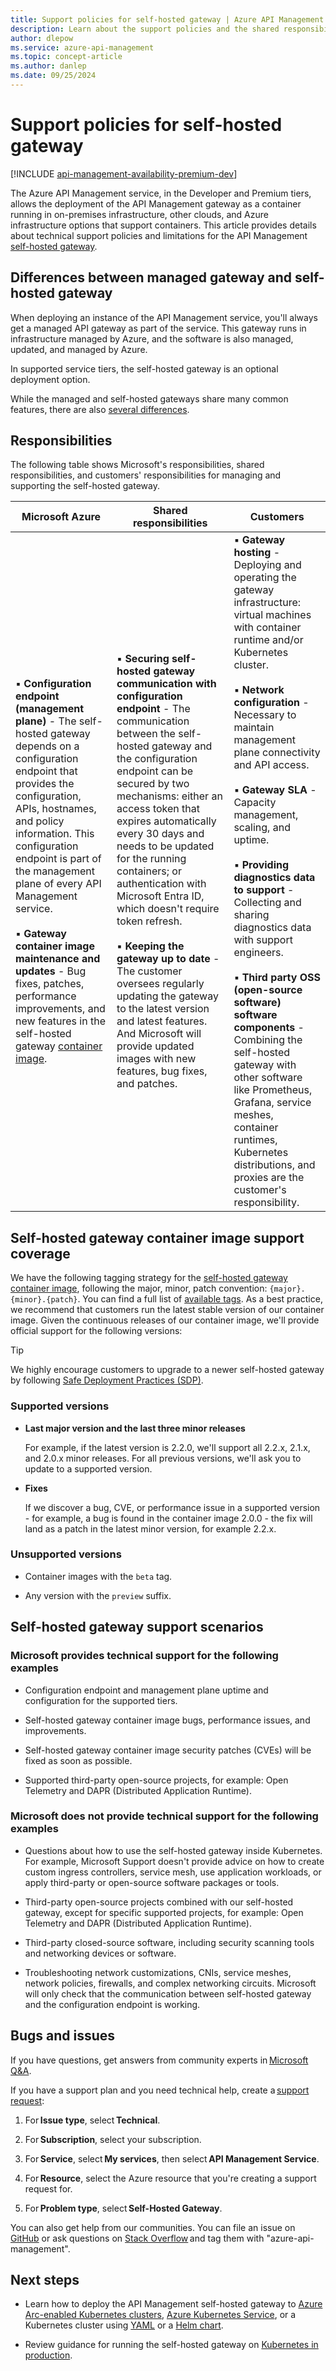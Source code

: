 ```yaml
---
title: Support policies for self-hosted gateway | Azure API Management
description: Learn about the support policies and the shared responsibilities for the API Management self-hosted gateway.
author: dlepow
ms.service: azure-api-management
ms.topic: concept-article
ms.author: danlep
ms.date: 09/25/2024
---
```


# Support policies for self-hosted gateway

[!INCLUDE [api-management-availability-premium-dev](../../includes/api-management-availability-premium-dev.md)]

The Azure API Management service, in the Developer and Premium tiers, allows the deployment of the API Management gateway as a container running in on-premises infrastructure, other clouds, and Azure infrastructure options that support containers. This article provides details about technical support policies and limitations for the API Management [self-hosted gateway](self-hosted-gateway-overview.md).  

## Differences between managed gateway and self-hosted gateway

When deploying an instance of the API Management service, you'll always get a managed API gateway as part of the service. This gateway runs in infrastructure managed by Azure, and the software is also managed, updated, and managed by Azure.

In supported service tiers, the self-hosted gateway is an optional deployment option.

While the managed and self-hosted gateways share many common features, there are also [several differences](api-management-gateways-overview.md#feature-comparison-managed-versus-self-hosted-gateways).

## Responsibilities

The following table shows Microsoft's responsibilities, shared responsibilities, and customers' responsibilities for managing and supporting the self-hosted gateway.


|Microsoft Azure  |Shared responsibilities  |Customers  |
|---------|---------|---------|
|▪️ **Configuration endpoint (management plane)** - The self-hosted gateway depends on a configuration endpoint that provides the configuration, APIs, hostnames, and policy information. This configuration endpoint is part of the management plane of every API Management service.<br/><br/>▪️ **Gateway container image maintenance and updates** - Bug fixes, patches, performance improvements, and new features in the self-hosted gateway [container image](self-hosted-gateway-overview.md#packaging).        |▪ **Securing self-hosted gateway communication with configuration endpoint** - The communication between the self-hosted gateway and the configuration endpoint can be secured by two mechanisms: either an access token that expires automatically every 30 days and needs to be updated for the running containers; or authentication with Microsoft Entra ID, which doesn't require token refresh.<br/><br/> ▪ **Keeping the gateway up to date** - The customer oversees regularly updating the gateway to the latest version and latest features. And Microsoft will provide updated images with new features, bug fixes, and patches.      | ▪  **Gateway hosting** - Deploying and operating the gateway infrastructure: virtual machines with container runtime and/or Kubernetes cluster.<br/><br/>▪ **Network configuration** - Necessary to maintain management plane connectivity and API access.<br/><br/>    ▪ **Gateway SLA** - Capacity management, scaling, and uptime.<br/><br/>  ▪ **Providing diagnostics data to support** - Collecting and sharing diagnostics data with support engineers.<br/><br/>▪ **Third party OSS (open-source software) software components** - Combining the self-hosted gateway with other software like Prometheus, Grafana, service meshes, container runtimes, Kubernetes distributions, and proxies are the customer's responsibility.  |

## Self-hosted gateway container image support coverage 

We have the following tagging strategy for the [self-hosted gateway container image](self-hosted-gateway-overview.md#packaging), following the major, minor, patch convention: `{major}.{minor}.{patch}`. You can find a full list of [available tags](https://mcr.microsoft.com/product/azure-api-management/gateway/tags). As a best practice, we recommend that customers run the latest stable version of our container image. Given the continuous releases of our container image, we'll provide official support for the following versions: 

> [!TIP]
> We highly encourage customers to upgrade to a newer self-hosted gateway by following [Safe Deployment Practices (SDP)](validate-service-updates.md#what-is-the-azure-safe-deployment-practices-framework).

### Supported versions 

* **Last major version and the last three minor releases**   

    For example, if the latest version is 2.2.0, we'll support all 2.2.x, 2.1.x, and 2.0.x minor releases. For all previous versions, we'll ask you to update to a supported version. 

* **Fixes** 

    If we discover a bug, CVE, or performance issue in a supported version - for example, a bug is found in the container image 2.0.0 - the fix will land as a patch in the latest minor version, for example 2.2.x. 

### Unsupported versions 

* Container images with the `beta` tag.

* Any version with the `preview` suffix. 

## Self-hosted gateway support scenarios

### Microsoft provides technical support for the following examples

* Configuration endpoint and management plane uptime and configuration for the supported tiers. 

* Self-hosted gateway container image bugs, performance issues, and improvements. 

* Self-hosted gateway container image security patches (CVEs) will be fixed as soon as possible. 

* Supported third-party open-source projects, for example: Open Telemetry and DAPR (Distributed Application Runtime). 

### Microsoft does not provide technical support for the following examples 

* Questions about how to use the self-hosted gateway inside Kubernetes. For example, Microsoft Support doesn't provide advice on how to create custom ingress controllers, service mesh, use application workloads, or apply third-party or open-source software packages or tools. 

* Third-party open-source projects combined with our self-hosted gateway, except for specific supported projects, for example: Open Telemetry and DAPR (Distributed Application Runtime). 

* Third-party closed-source software, including security scanning tools and networking devices or software. 

* Troubleshooting network customizations, CNIs, service meshes, network policies, firewalls, and complex networking circuits. Microsoft will only  check that the communication between self-hosted gateway and the configuration endpoint is working. 

## Bugs and issues

If you have questions, get answers from community experts in [Microsoft Q&A](/answers/tags/29/azure-api-management). 

If you have a support plan and you need technical help, create a [support request](https://portal.azure.com/#view/Microsoft_Azure_Support/HelpAndSupportBlade/~/overview): 

1. For **Issue type**, select **Technical**. 

1. For **Subscription**, select your subscription. 

1. For **Service**, select **My services**, then select **API Management Service**. 

1. For **Resource**, select the Azure resource that you're creating a support request for. 

1. For **Problem type**, select **Self-Hosted Gateway**. 

You can also get help from our communities. You can file an issue on [GitHub](https://aka.ms/apim/sputnik/repo) or ask questions on [Stack  Overflow](https://aka.ms/apimso) and tag them with "azure-api-management".

## Next steps

* Learn how to deploy the API Management self-hosted gateway to [Azure Arc-enabled Kubernetes clusters](how-to-deploy-self-hosted-gateway-azure-arc.md), [Azure Kubernetes Service](how-to-deploy-self-hosted-gateway-azure-kubernetes-service.md), or a Kubernetes cluster using [YAML](how-to-deploy-self-hosted-gateway-kubernetes.md) or a [Helm chart](how-to-deploy-self-hosted-gateway-kubernetes-helm.md).

* Review guidance for running the self-hosted gateway on [Kubernetes in production](how-to-self-hosted-gateway-on-kubernetes-in-production.md).
